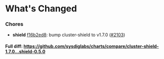 # What's Changed

### Chores
- **shield** [f16b2ed8](https://github.com/sysdiglabs/charts/commit/f16b2ed81b3358b0aab0a7e166906b604a4c0665): bump cluster-shield to v1.7.0 ([#2103](https://github.com/sysdiglabs/charts/issues/2103))
#### Full diff: https://github.com/sysdiglabs/charts/compare/cluster-shield-1.7.0...shield-0.5.0
